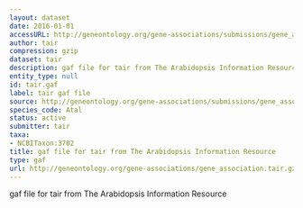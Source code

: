 ```yaml
---
layout: dataset
date: 2016-01-01
accessURL: http://geneontology.org/gene-associations/submissions/gene_association.tair.gz
author: tair
compression: gzip
dataset: tair
description: gaf file for tair from The Arabidopsis Information Resource
entity_type: null
id: tair.gaf
label: tair gaf file
source: http://geneontology.org/gene-associations/submissions/gene_association.tair.gz
species_code: Atal
status: active
submitter: tair
taxa:
- NCBITaxon:3702
title: gaf file for tair from The Arabidopsis Information Resource
type: gaf
url: http://geneontology.org/gene-associations/gene_association.tair.gz
---
```


gaf file for tair from The Arabidopsis Information Resource